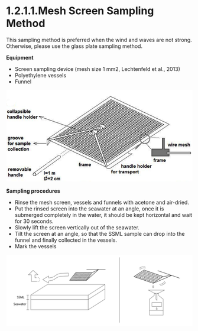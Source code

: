 # 1.2.1.1.Mesh Screen Sampling Method

This sampling method is preferred when the wind and waves are not strong. Otherwise, please use the glass plate sampling method.

**Equipment**

* Screen sampling device \(mesh size 1 mm2, Lechtenfeld et al., 2013\)
* Polyethylene vessels
* Funnel

![Figure 5.2.1.1-1 Mesh screen sampling device](../../.gitbook/assets/1.2.1.1-1.png)

**Sampling procedures**

* Rinse the mesh screen, vessels and funnels with acetone and air-dried.
* Put the rinsed screen into the seawater at an angle, once it is submerged completely in the water, it should be kept horizontal and wait for 30 seconds.
* Slowly lift the screen vertically out of the seawater.
* Tilt the screen at an angle, so that the SSML sample can drop into the funnel and finally collected in the vessels.
* Mark the vessels

![Figure 5.2.1.1-2 Mesh screen sampling procedures \(modified from Cunliffe et al., 2014\)](../../.gitbook/assets/1.2.1.1-2.png)

